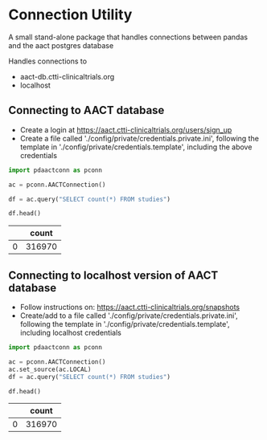 # Connection Utility 

A small stand-alone package that handles connections between pandas and the aact postgres database

Handles connections to
- aact-db.ctti-clinicaltrials.org
- localhost

## Connecting to AACT database
- Create a login at https://aact.ctti-clinicaltrials.org/users/sign_up
- Create a file called './config/private/credentials.private.ini', following the template in 
'./config/private/credentials.template', including the above credentials

```python
import pdaactconn as pconn

ac = pconn.AACTConnection()

df = ac.query("SELECT count(*) FROM studies")

df.head()
```

|   | count  |
|---|--------|
| 0 | 316970 |


## Connecting to localhost version of AACT database
- Follow instructions on: https://aact.ctti-clinicaltrials.org/snapshots
- Create/add to a file called './config/private/credentials.private.ini', following the template in 
'./config/private/credentials.template', including localhost credentials

```python
import pdaactconn as pconn

ac = pconn.AACTConnection()
ac.set_source(ac.LOCAL)
df = ac.query("SELECT count(*) FROM studies")

df.head()
```

|   | count  |
|---|--------|
| 0 | 316970 |